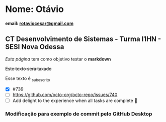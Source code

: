 # Nome: Otávio

#### email: rotaviocesar@gmail.com

## CT Desenvolvimento de Sistemas - Turma I1HN - SESI Nova Odessa

*Esta página* tem como objetivo testar o **markdown**

~~Este texto será taxado~~

Esse texto é <sub>subescrito</sub>

- [x] #739
- [ ] https://github.com/octo-org/octo-repo/issues/740
- [ ] Add delight to the experience when all tasks are complete :tada:

### Modificação para exemplo de commit pelo GitHub Desktop